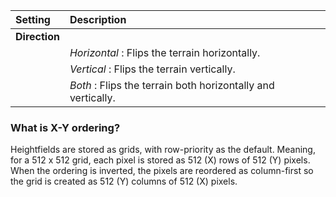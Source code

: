 | Setting       | Description                                                  |
| :------------ | :----------------------------------------------------------- |
| **Direction** |
|               | *Horizontal* : Flips the terrain horizontally.               |
|               | *Vertical* : Flips the terrain vertically.                   |
|               | *Both* : Flips the terrain both horizontally and vertically. |


### What is X-Y ordering?

Heightfields are stored as grids, with row-priority as the default. Meaning, for a 512 x 512 grid, each pixel is stored as 512 (X) rows of 512 (Y) pixels. When the ordering is inverted, the pixels are reordered as column-first so the grid is created as 512 (Y) columns of 512 (X) pixels.